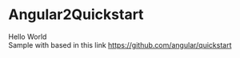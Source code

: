 # Angular2Quickstart

Hello World  
Sample with based in this link https://github.com/angular/quickstart
